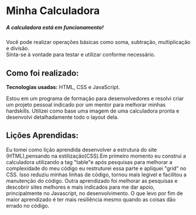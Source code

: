 # Minha Calculadora

##### A calculadora está em funcionamento!  
 Você pode realizar operações básicas como soma, subtração, multiplicação e divisão.  
Sinta-se à vontade para testar e utilizar conforme necessário.

 ## Como foi realizado:

 **Tecnologias usadas:** HTML, CSS e JavaScript.
 
 Estou em um programa de formação para desenvolvedores e resolvi criar um projeto pessoal indicado por um mentor para melhorar minhas hardskills. Utilizei como base uma imagem de uma calculadora pronta e desenvolvi detalhadamente todo o layout dela.

 ## Lições Aprendidas:

 Eu tomei como lição aprendida desenvolver a estrutura do site (HTML),pensando na estilização(CSS).Em primeiro momento eu construi a calculadora utilizando a tag "table"e após pesquisas para melhorar a complexidade do meu código eu restruturei essa parte e apliquei "grid" no CSS.
 Isso reduziu minhas linhas de código, tornou mais legivel e facilitou a manutenção do código.
 Outra aprendizado foi melhorar as pesquisas e descobrir sites melhores e mais indicados para me dar apoio, principalmente no Javascript, no desenvolvimento.
 O que levo por fim de  maior aprendizado é ter mais resiliência  mesmo quando as coisas dão errado no código.